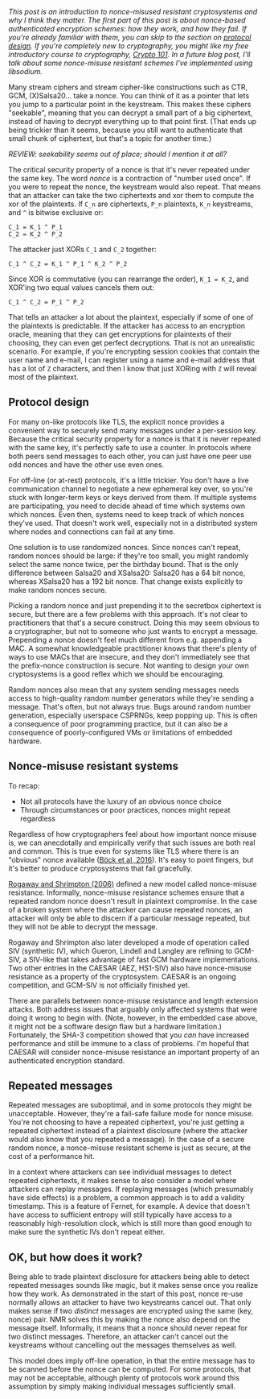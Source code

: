 <!--
.. title: Nonce misuse resistance 101
.. slug: nonce-misuse-resistance-101
.. date: 2016-05-19 12:25:44 UTC-07:00
.. tags: crypto, private
.. category:
.. link:
.. description: An introduction to nonce-misuse resistant cryptosystems
.. type: text
-->

*This post is an introduction to nonce-misused resistant cryptosystems and why
I think they matter. The first part of this post is about nonce-based
authenticated encryption schemes: how they work, and how they fail. If you're
already familiar with them, you can skip to the section on
[protocol design](#proto). If you're completely new to cryptography, you might
like my free introductory course to cryptography, [Crypto 101][c101]. In a
future blog post, I'll talk about some nonce-misuse resistant schemes I've
implemented using libsodium.*

Many stream ciphers and stream cipher-like constructions such as CTR,
GCM, (X)Salsa20... take a nonce. You can think of it as a pointer that lets
you jump to a particular point in the keystream. This makes these ciphers
"seekable", meaning that you can decrypt a small part of a big ciphertext,
instead of having to decrypt everything up to that point first. (That ends up
being trickier than it seems, because you still want to authenticate that
small chunk of ciphertext, but that's a topic for another time.)

*REVIEW: seekability seems out of place; should I mention it at all?*

The critical security property of a nonce is that it's never repeated under
the same key. The word *nonce* is a contraction of "number used once". If you
were to repeat the nonce, the keystream would also repeat. That means that an
attacker can take the two ciphertexts and xor them to compute the xor of the
plaintexts. If `C_n` are ciphertexts, `P_n` plaintexts, `K_n` keystreams, and
`^` is bitwise exclusive or:

```
C_1 = K_1 ^ P_1
C_2 = K_2 ^ P_2
```

The attacker just XORs `C_1` and `C_2` together:

```
C_1 ^ C_2 = K_1 ^ P_1 ^ K_2 ^ P_2
```

Since XOR is commutative (you can rearrange the order), `K_1 = K_2`, and
XOR'ing two equal values cancels them out:

```
C_1 ^ C_2 = P_1 ^ P_2
```

That tells an attacker a lot about the plaintext, especially if some of one of
the plaintexts is predictable. If the attacker has access to an encryption
oracle, meaning that they can get encryptions for plaintexts of their
choosing, they can even get perfect decryptions. That is not an unrealistic
scenario. For example, if you're encrypting session cookies that contain the
user name and e-mail, I can register using a name and e-mail address that has
a lot of `Z` characters, and then I know that just XORing with `Z` will reveal
most of the plaintext.

<a id="proto">

## Protocol design

For many on-like protocols like TLS, the explicit nonce provides a convenient
way to securely send many messages under a per-session key. Because the
critical security property for a nonce is that it is never repeated with the
same key, it's perfectly safe to use a counter. In protocols where both peers
send messages to each other, you can just have one peer use odd nonces and
have the other use even ones.

For off-line (or at-rest) protocols, it's a little trickier. You don't have a
live communication channel to negotiate a new ephemeral key over, so you're
stuck with longer-term keys or keys derived from them. If multiple systems are
participating, you need to decide ahead of time which systems own which
nonces. Even then, systems need to keep track of which nonces they've
used. That doesn't work well, especially not in a distributed system where
nodes and connections can fail at any time.

One solution is to use randomized nonces. Since nonces can't repeat, random
nonces should be large: if they're too small, you might randomly select the
same nonce twice, per the birthday bound. That is the only difference between
Salsa20 and XSalsa20: Salsa20 has a 64 bit nonce, whereas XSalsa20 has a 192
bit nonce. That change exists explicitly to make random nonces secure.

Picking a random nonce and just prepending it to the secretbox ciphertext is
secure, but there are a few problems with this approach. It's not clear to
practitioners that that's a secure construct. Doing this may seem obvious to a
cryptographer, but not to someone who just wants to encrypt a
message. Prepending a nonce doesn't feel much different from e.g. appending a
MAC. A somewhat knowledgeable practitioner knows that there's plenty of ways
to use MACs that are insecure, and they don't immediately see that the
prefix-nonce construction is secure. Not wanting to design your own
cryptosystems is a good reflex which we should be encouraging.

Random nonces also mean that any system sending messages needs access to
high-quality random number generators while they're sending a message. That's
often, but not always true. Bugs around random number generation, especially
userspace CSPRNGs, keep popping up. This is often a consequence of poor
programming practice, but it can also be a consequence of poorly-configured
VMs or limitations of embedded hardware.

## Nonce-misuse resistant systems

To recap:

 * Not all protocols have the luxury of an obvious nonce choice
 * Through circumstances or poor practices, nonces might repeat regardless

Regardless of how cryptographers feel about how important nonce misuse is, we
can anecdotally and empirically verify that such issues are both real and
common. This is true even for systems like TLS where there is an "obvious"
nonce available ([Böck et al, 2016][bock16]). It's easy to point fingers, but
it's better to produce cryptosystems that fail gracefully.

[Rogaway and Shrimpton (2006)][rog06] defined a new model called nonce-misuse
resistance. Informally, nonce-misuse resistance schemes ensure that a repeated
random nonce doesn't result in plaintext compromise. In the case of a broken
system where the attacker can cause repeated nonces, an attacker will only be
able to discern if a particular message repeated, but they will not be able
to decrypt the message.

Rogaway and Shrimpton also later developed a mode of operation called SIV
(synthetic IV), which Gueron, Lindell and Langley are refining to GCM-SIV, a
SIV-like that takes advantage of fast GCM hardware implementations. Two other
entries in the CAESAR (AEZ, HS1-SIV) also have nonce-misuse resistance as a
property of the cryptosystem. CAESAR is an ongoing competition, and GCM-SIV is
not officially finished yet.

There are parallels between nonce-misuse resistance and length extension
attacks. Both address issues that arguably only affected systems that were
doing it wrong to begin with. (Note, however, in the embedded case above, it
might not be a software design flaw but a hardware limitation.) Fortunately,
the SHA-3 competition showed that you *can* have increased performance and
still be immune to a class of problems. I'm hopeful that CAESAR will consider
nonce-misuse resistance an important property of an authenticated encryption
standard.

## Repeated messages

Repeated messages are suboptimal, and in some protocols they might be
unacceptable. However, they're a fail-safe failure mode for nonce
misuse. You're not choosing to have a repeated ciphertext, you're just getting
a repeated ciphertext instead of a plaintext disclosure (where the attacker
would also know that you repeated a message). In the case of a secure random
nonce, a nonce-misuse resistant scheme is just as secure, at the cost of a
performance hit.

In a context where attackers can see individual messages to detect repeated
ciphertexts, it makes sense to also consider a model where attackers can
replay messages. If replaying messages (which presumably have side effects) is
a problem, a common approach is to add a validity timestamp. This is a feature
of Fernet, for example. A device that doesn't have access to sufficient
entropy will still typically have access to a reasonably high-resolution
clock, which is still more than good enough to make sure the synthetic IVs
don't repeat either.

## OK, but how does it work?

Being able to trade plaintext disclosure for attackers being able to detect
repeated messages sounds like magic, but it makes sense once you realize how
they work. As demonstrated in the start of this post, nonce re-use normally
allows an attacker to have two keystreams cancel out. That only makes sense if
two *distinct* messages are encrypted using the same (key, nonce) pair. NMR
solves this by making the nonce also depend on the message itself. Informally,
it means that a nonce should never repeat for two distinct
messages. Therefore, an attacker can't cancel out the keystreams without
cancelling out the messages themselves as well.

This model does imply off-line operation, in that the entire message has to be
scanned before the nonce can be computed. For some protocols, that may not be
acceptable, although plenty of protocols work around this assumption by simply
making individual messages sufficiently small.

[c101]: https://www.crypto101.io
[rog06]: http://web.cs.ucdavis.edu/~rogaway/papers/keywrap.pdf
[siv]: http://web.cs.ucdavis.edu/~rogaway/papers/siv.pdf
[bock16]: https://eprint.iacr.org/2016/475.pdf
